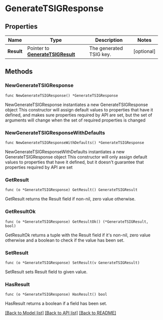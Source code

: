 # GenerateTSIGResponse

## Properties

Name | Type | Description | Notes
------------ | ------------- | ------------- | -------------
**Result** | Pointer to [**GenerateTSIGResult**](GenerateTSIGResult.md) | The generated TSIG key. | [optional] 

## Methods

### NewGenerateTSIGResponse

`func NewGenerateTSIGResponse() *GenerateTSIGResponse`

NewGenerateTSIGResponse instantiates a new GenerateTSIGResponse object
This constructor will assign default values to properties that have it defined,
and makes sure properties required by API are set, but the set of arguments
will change when the set of required properties is changed

### NewGenerateTSIGResponseWithDefaults

`func NewGenerateTSIGResponseWithDefaults() *GenerateTSIGResponse`

NewGenerateTSIGResponseWithDefaults instantiates a new GenerateTSIGResponse object
This constructor will only assign default values to properties that have it defined,
but it doesn't guarantee that properties required by API are set

### GetResult

`func (o *GenerateTSIGResponse) GetResult() GenerateTSIGResult`

GetResult returns the Result field if non-nil, zero value otherwise.

### GetResultOk

`func (o *GenerateTSIGResponse) GetResultOk() (*GenerateTSIGResult, bool)`

GetResultOk returns a tuple with the Result field if it's non-nil, zero value otherwise
and a boolean to check if the value has been set.

### SetResult

`func (o *GenerateTSIGResponse) SetResult(v GenerateTSIGResult)`

SetResult sets Result field to given value.

### HasResult

`func (o *GenerateTSIGResponse) HasResult() bool`

HasResult returns a boolean if a field has been set.


[[Back to Model list]](../README.md#documentation-for-models) [[Back to API list]](../README.md#documentation-for-api-endpoints) [[Back to README]](../README.md)


